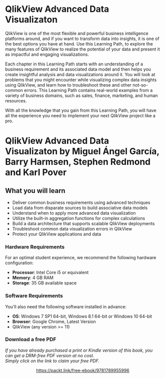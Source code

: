 # QlikView Advanced Data Visualizaton
QlikView is one of the most flexible and powerful business intelligence platforms around, and if you want to transform data into insights, it is one of the best options you have at hand. Use this Learning Path, to explore the many features of QlikView to realize the potential of your data and present it as impactful and engaging visualizations.

Each chapter in this Learning Path starts with an understanding of a business requirement and its associated data model and then helps you create insightful analysis and data visualizations around it. You will look at problems that you might encounter while visualizing complex data insights using QlikView, and learn how to troubleshoot these and other not-so-common errors. This Learning Path contains real-world examples from a variety of business domains, such as sales, finance, marketing, and human resources.

With all the knowledge that you gain from this Learning Path, you will have all the experience you need to implement your next QlikView project like a pro.
<br>
# QlikView Advanced Data Visualizaton by **Miguel Ángel García, Barry Harmsen, Stephen Redmond and Karl Pover**

## What you will learn
* Deliver common business requirements using advanced techniques
* Load data from disparate sources to build associative data models
* Understand when to apply more advanced data visualization
* Utilize the built-in aggregation functions for complex calculations
* Build a data architecture that supports scalable QlikView deployments 
* Troubleshoot common data visualization errors in QlikView
* Protect your QlikView applications and data

### Hardware Requirements
For an optimal student experience, we recommend the following hardware configuration:
* **Processor**: Intel Core i5 or equivalent
* **Memory**: 4 GB RAM
* **Storage**: 35 GB available space

### Software Requirements
You'll also need the following software installed in advance:
* **OS**: Windows 7 SP1 64-bit, Windows 8.1 64-bit or Windows 10 64-bit
* **Browser**: Google Chrome, Latest Version
* QlikView (any version >= 11)

### Download a free PDF

 <i>If you have already purchased a print or Kindle version of this book, you can get a DRM-free PDF version at no cost.<br>Simply click on the link to claim your free PDF.</i>
<p align="center"> <a href="https://packt.link/free-ebook/9781789955996">https://packt.link/free-ebook/9781789955996 </a> </p>